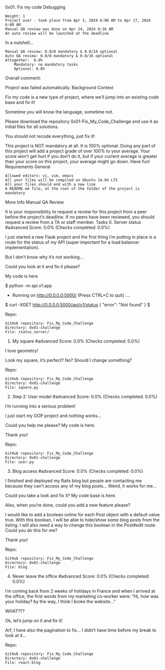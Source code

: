  0x01. Fix my code
Debugging

    Weight: 1
    Project over - took place from Apr 3, 2024 6:00 AM to Apr 17, 2024 6:00 AM
    Manual QA review was done on Apr 24, 2024 8:16 AM
    An auto review will be launched at the deadline

In a nutshell…

    Manual QA review: 0.0/0 mandatory & 0.0/14 optional
    Auto QA review: 0.0/0 mandatory & 0.0/16 optional
    Altogether:  0.0%
        Mandatory: no mandatory tasks
        Optional: 0.0%

Overall comment:

Project was failed automatically.
Background Context

Fix my code is a new type of project, where we’ll jump into an existing code base and fix it!

Sometime you will know the language, sometime not.

Please download the repository 0x01-Fix_My_Code_Challenge and use it as initial files for all solutions.

You should not recode everything, just fix it!

This project is NOT mandatory at all. It is 100% optional. Doing any part of this project will add a project grade of over 100% to your average. Your score won’t get hurt if you don’t do it, but if your current average is greater than your score on this project, your average might go down. Have fun!
Requirements
General

    Allowed editors: vi, vim, emacs
    All your files will be compiled on Ubuntu 14.04 LTS
    All your files should end with a new line
    A README.md file, at the root of the folder of the project is mandatory

More Info
Manual QA Review

It is your responsibility to request a review for this project from a peer before the project’s deadline. If no peers have been reviewed, you should request a review from a TA or staff member.
Tasks
0. Server status
#advanced
Score: 0.0% (Checks completed: 0.0%)

I just started a new Flask project and the first thing I’m putting in place is a route for the status of my API (super important for a load balancer implementation).

But I don’t know why it’s not working…

Could you look at it and fix it please?

My code is here

$ python -m api.v1.app 
 * Running on http://0.0.0.0:5000/ (Press CTRL+C to quit)
....

$ curl -XGET http://0.0.0.0:5000/api/v1/status
{
  "error": "Not found"
}
$

Repo:

    GitHub repository: Fix_My_Code_Challenge
    Directory: 0x01-challenge
    File: status_server/

1. My square
#advanced
Score: 0.0% (Checks completed: 0.0%)

I love geometry!

Look my square, it’s perfect? No? Should I change something?

Repo:

    GitHub repository: Fix_My_Code_Challenge
    Directory: 0x01-challenge
    File: square.py

2. Step 2: User model
#advanced
Score: 0.0% (Checks completed: 0.0%)

I’m running into a serious problem!

I just start my OOP project and nothing works…

Could you help me please? My code is here.

Thank you!

Repo:

    GitHub repository: Fix_My_Code_Challenge
    Directory: 0x01-challenge
    File: user.py

3. Blog access
#advanced
Score: 0.0% (Checks completed: 0.0%)

I finished and deployed my Rails blog but people are contacting me because they can’t access any of my blog posts… Weird, it works for me…

Could you take a look and fix it? My code base is here.

Also, when you’re done, could you add a new feature please?

I would like to add a boolean online for each Post object with a default value true. With this boolean, I will be able to hide/show some blog posts from the listing. I will also need a way to change this boolean in the Post#edit route. Could you do this for me?

Thank you!

Repo:

    GitHub repository: Fix_My_Code_Challenge
    Directory: 0x01-challenge
    File: blog

4. Never leave the office
#advanced
Score: 0.0% (Checks completed: 0.0%)

I’m coming back from 2 weeks of holidays in France and when I arrived at the office, the first words from my marketing co-worker were: “Hi, how was your holiday? by the way, I think I broke the website…”

WHAT???

Ok, let’s jump on it and fix it!

Arf, I have also the pagination to fix… I didn’t have time before my break to look at it…

Repo:

    GitHub repository: Fix_My_Code_Challenge
    Directory: 0x01-challenge
    File: react-blog


